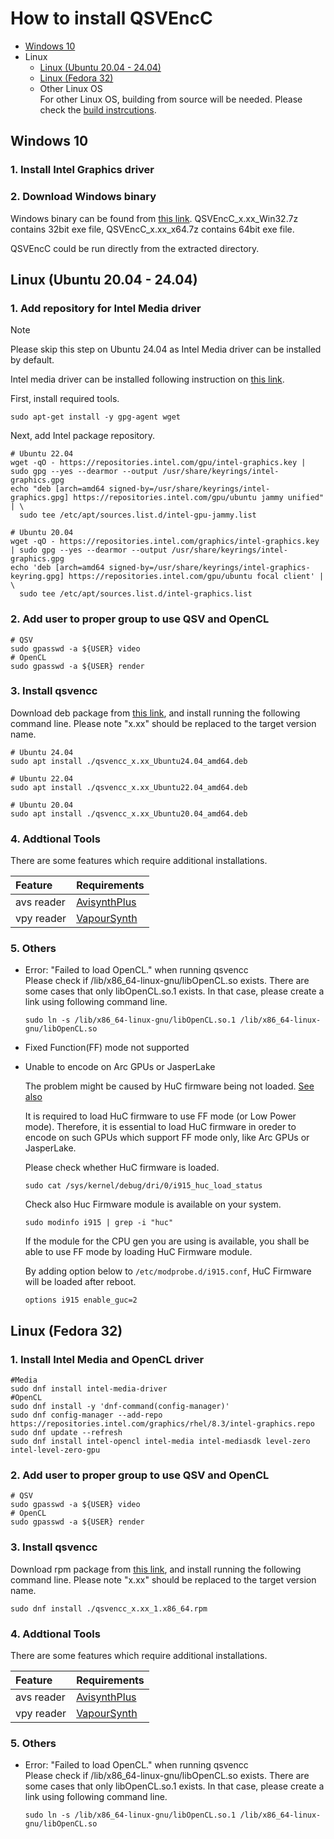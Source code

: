 
# How to install QSVEncC

- [Windows 10](./Install.en.md#windows)
- Linux
  - [Linux (Ubuntu 20.04 - 24.04)](./Install.en.md#linux-ubuntu-2004---2404)
  - [Linux (Fedora 32)](./Install.en.md#linux-fedora-32)
  - Other Linux OS  
    For other Linux OS, building from source will be needed. Please check the [build instrcutions](./Build.en.md).


## Windows 10

### 1. Install Intel Graphics driver
### 2. Download Windows binary  
Windows binary can be found from [this link](https://github.com/rigaya/QSVEnc/releases). QSVEncC_x.xx_Win32.7z contains 32bit exe file, QSVEncC_x.xx_x64.7z contains 64bit exe file.

QSVEncC could be run directly from the extracted directory.
  
## Linux (Ubuntu 20.04 - 24.04)

### 1. Add repository for Intel Media driver  

> [!NOTE]
> Please skip this step on Ubuntu 24.04 as Intel Media driver can be installed by default.

Intel media driver can be installed following instruction on [this link](https://dgpu-docs.intel.com/driver/client/overview.html).

First, install required tools.

```Shell
sudo apt-get install -y gpg-agent wget
```

Next, add Intel package repository.

```Shell
# Ubuntu 22.04
wget -qO - https://repositories.intel.com/gpu/intel-graphics.key | sudo gpg --yes --dearmor --output /usr/share/keyrings/intel-graphics.gpg
echo "deb [arch=amd64 signed-by=/usr/share/keyrings/intel-graphics.gpg] https://repositories.intel.com/gpu/ubuntu jammy unified" | \
  sudo tee /etc/apt/sources.list.d/intel-gpu-jammy.list

# Ubuntu 20.04
wget -qO - https://repositories.intel.com/graphics/intel-graphics.key | sudo gpg --yes --dearmor --output /usr/share/keyrings/intel-graphics.gpg
echo 'deb [arch=amd64 signed-by=/usr/share/keyrings/intel-graphics-keyring.gpg] https://repositories.intel.com/gpu/ubuntu focal client' | \
  sudo tee /etc/apt/sources.list.d/intel-graphics.list
```

### 2. Add user to proper group to use QSV and OpenCL
```Shell
# QSV
sudo gpasswd -a ${USER} video
# OpenCL
sudo gpasswd -a ${USER} render
```

### 3. Install qsvencc
Download deb package from [this link](https://github.com/rigaya/QSVEnc/releases), and install running the following command line. Please note "x.xx" should be replaced to the target version name.

```Shell
# Ubuntu 24.04
sudo apt install ./qsvencc_x.xx_Ubuntu24.04_amd64.deb

# Ubuntu 22.04
sudo apt install ./qsvencc_x.xx_Ubuntu22.04_amd64.deb

# Ubuntu 20.04
sudo apt install ./qsvencc_x.xx_Ubuntu20.04_amd64.deb
```

### 4. Addtional Tools

There are some features which require additional installations.  

| Feature | Requirements |
|:--      |:--           |
| avs reader       | [AvisynthPlus](https://github.com/AviSynth/AviSynthPlus) |
| vpy reader       | [VapourSynth](https://www.vapoursynth.com/)              |

### 5. Others

- Error: "Failed to load OpenCL." when running qsvencc  
  Please check if /lib/x86_64-linux-gnu/libOpenCL.so exists. There are some cases that only libOpenCL.so.1 exists. In that case, please create a link using following command line.
  
  ```Shell
  sudo ln -s /lib/x86_64-linux-gnu/libOpenCL.so.1 /lib/x86_64-linux-gnu/libOpenCL.so
  ```
- Fixed Function(FF) mode not supported
- Unable to encode on Arc GPUs or JasperLake

  The problem might be caused by HuC firmware being not loaded. [See also](https://01.org/linuxgraphics/downloads/firmware)
  
  It is required to load HuC firmware to use FF mode (or Low Power mode).
  Therefore, it is essential to load HuC firmware in oreder to encode on such GPUs which support FF mode only, like Arc GPUs or JasperLake.
   
  Please check whether HuC firmware is loaded.
  ```
  sudo cat /sys/kernel/debug/dri/0/i915_huc_load_status
  ```

  Check also Huc Firmware module is available on your system.
  ```
  sudo modinfo i915 | grep -i "huc"
  ```

  If the module for the CPU gen you are using is available,
  you shall be able to use FF mode by loading HuC Firmware module.

  By adding option below to ```/etc/modprobe.d/i915.conf```, HuC Firmware will be loaded after reboot.
  ```
  options i915 enable_guc=2
  ```


## Linux (Fedora 32)

### 1. Install Intel Media and OpenCL driver  

```Shell
#Media
sudo dnf install intel-media-driver
#OpenCL
sudo dnf install -y 'dnf-command(config-manager)'
sudo dnf config-manager --add-repo https://repositories.intel.com/graphics/rhel/8.3/intel-graphics.repo
sudo dnf update --refresh
sudo dnf install intel-opencl intel-media intel-mediasdk level-zero intel-level-zero-gpu
```
### 2. Add user to proper group to use QSV and OpenCL
```Shell
# QSV
sudo gpasswd -a ${USER} video
# OpenCL
sudo gpasswd -a ${USER} render
```

### 3. Install qsvencc
Download rpm package from [this link](https://github.com/rigaya/QSVEnc/releases), and install running the following command line. Please note "x.xx" should be replaced to the target version name.

```Shell
sudo dnf install ./qsvencc_x.xx_1.x86_64.rpm
```

### 4. Addtional Tools

There are some features which require additional installations.  

| Feature | Requirements |
|:--      |:--           |
| avs reader       | [AvisynthPlus](https://github.com/AviSynth/AviSynthPlus) |
| vpy reader       | [VapourSynth](https://www.vapoursynth.com/)              |

### 5. Others

- Error: "Failed to load OpenCL." when running qsvencc  
  Please check if /lib/x86_64-linux-gnu/libOpenCL.so exists. There are some cases that only libOpenCL.so.1 exists. In that case, please create a link using following command line.
  
  ```Shell
  sudo ln -s /lib/x86_64-linux-gnu/libOpenCL.so.1 /lib/x86_64-linux-gnu/libOpenCL.so
  ```
